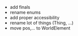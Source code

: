 - add finals
- rename enums
- add proper accessibility
- rename lot of things (Thing, ...)
- move pos,... to WorldElement